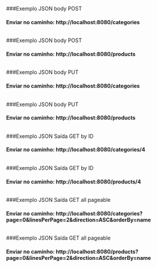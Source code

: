 
###Exemplo JSON body POST
#### Enviar no caminho: http://localhost:8080/categories
```bash

```


###Exemplo JSON body POST
#### Enviar no caminho: http://localhost:8080/products
```bash

```



###Exemplo JSON body PUT
#### Enviar no caminho: http://localhost:8080/categories
```bash

```

###Exemplo JSON body PUT
#### Enviar no caminho: http://localhost:8080/products
```bash

```



###Exemplo JSON Saída GET by ID
#### Enviar no caminho: http://localhost:8080/categories/4
```bash

```


###Exemplo JSON Saída GET by ID
#### Enviar no caminho: http://localhost:8080/products/4
```bash

```



###Exemplo JSON Saída GET all pageable
#### Enviar no caminho: http://localhost:8080/categories?page=0&linesPerPage=2&direction=ASC&orderBy=name
```bash

```


###Exemplo JSON Saída GET all pageable
#### Enviar no caminho: http://localhost:8080/products?page=0&linesPerPage=2&direction=ASC&orderBy=name
```bash

```